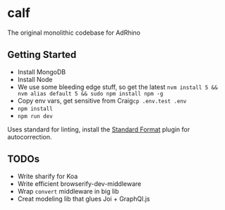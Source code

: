 # calf

The original monolithic codebase for AdRhino

## Getting Started

* Install MongoDB
* Install Node
* We use some bleeding edge stuff, so get the latest `nvm install 5 && nvm alias default 5 && sudo npm install npm -g`
* Copy env vars, get sensitive from Craig`cp .env.test .env`
* `npm install`
* `npm run dev`

Uses standard for linting, install the [Standard Format](https://packagecontrol.io/packages/StandardFormat) plugin for autocorrection.

## TODOs

* Write sharify for Koa
* Write efficient browserify-dev-middleware
* Wrap `convert` middleware in big lib
* Creat modeling lib that glues Joi + GraphQl.js